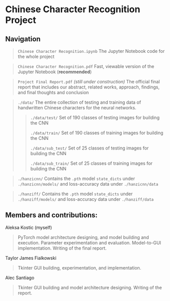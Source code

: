 # Chinese Character Recognition Project

## Navigation
> ```Chinese Character Recognition.ipynb```
>   The Jupyter Notebook code for the whole project

> ```Chinese Character Recognition.pdf```
>   Fast, viewable version of the Jupyter Notebook (**recommended**)

> ```Project Final Report.pdf``` _(still under construction)_
>   The official final report that includes our abstract, related works, approach, findings, and final thoughts and conclusion

> ```./data/```
> The entire collection of testing and training data of handwritten Chinese characters for the neural networks. 
>> ```./data/test/```
>> Set of 190 classes of testing images for building the CNN
>> 
>> ```./data/train/```
>> Set of 190 classes of training images for building the CNN
>> 
>> ```./data/sub_test/```
>> Set of 25 classes of testing images for building the CNN
>> 
>> ```./data/sub_train/```
>> Set of 25 classes of training images for building the CNN

> ```./hanzicnn/```
> Contains the ```.pth``` model ```state_dicts``` under ```./hanzicnn/models/``` and loss-accuracy data under ```./hanzicnn/data```

> ```./hanziff/```
> Contains the ```.pth``` model ```state_dicts``` under ```./hanziff/models/``` and loss-accuracy data under ```./hanziff/data```

## Members and contributions:
Aleksa Kostic (myself)
> PyTorch model architecture designing, and model building and execution. Parameter experimentation and evaluation. Model-to-GUI implementation. Writing of the final report.

Taylor James Fialkowski
> Tkinter GUI building, experimentation, and implementation. 


Alec Santiago
> Tkinter GUI building and model architecture designing. Writing of the report.
